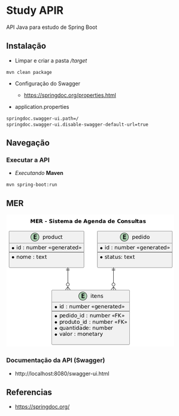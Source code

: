 # Study APIR

API Java para estudo de Spring Boot

## Instalação

* Limpar e criar a pasta */target*

```
mvn clean package
```

* Configuração do Swagger

    - https://springdoc.org/properties.html

- application.properties

```
springdoc.swagger-ui.path=/
springdoc.swagger-ui.disable-swagger-default-url=true
```


## Navegação

### Executar a API

-  *Executando* **Maven**

```
mvn spring-boot:run
```

## MER

![Imagem_MER](assets/images/img.png)

### Documentação da API (Swagger)
- http://localhost:8080/swagger-ui.html


## Referencias

- https://springdoc.org/


